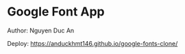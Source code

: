 # Google Font App

Author: Nguyen Duc An

Deploy: https://anduckhmt146.github.io/google-fonts-clone/
